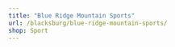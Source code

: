 ```yaml
---
title: "Blue Ridge Mountain Sports"
url: /blacksburg/blue-ridge-mountain-sports/
shop: Sport
---
```

